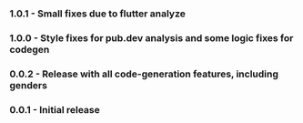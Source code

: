 ### 1.0.1 - Small fixes due to flutter analyze
### 1.0.0 - Style fixes for pub.dev analysis and some logic fixes for codegen
### 0.0.2 - Release with all code-generation features, including genders
### 0.0.1 - Initial release
